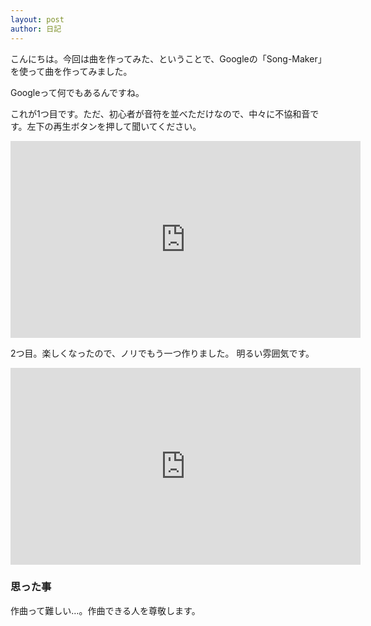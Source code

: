 ```yaml
---
layout: post
author: 日記
---
```

こんにちは。今回は曲を作ってみた、ということで、Googleの「Song-Maker」を使って曲を作ってみました。 

Googleって何でもあるんですね。

これが1つ目です。ただ、初心者が音符を並べただけなので、中々に不協和音です。左下の再生ボタンを押して聞いてください。

<iframe width="560" height="315" src="https://musiclab.chromeexperiments.com/Song-Maker/embed/6109209037373440" frameborder="0" allowfullscreen></iframe>

2つ目。楽しくなったので、ノリでもう一つ作りました。
明るい雰囲気です。

<iframe width="560" height="315" src="https://musiclab.chromeexperiments.com/Song-Maker/embed/5957733057036288" frameborder="0" allowfullscreen></iframe>

### 思った事

作曲って難しい…。作曲できる人を尊敬します。

